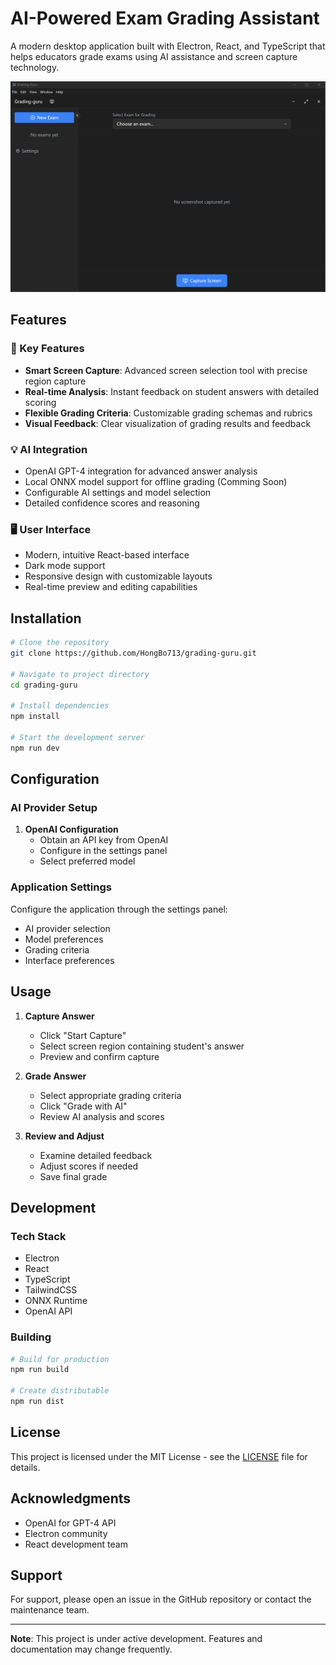 # AI-Powered Exam Grading Assistant

A modern desktop application built with Electron, React, and TypeScript that helps educators grade exams using AI assistance and screen capture technology.

![Application Screenshot](screenshot.png)

## Features

### 🎯 Key Features
- **Smart Screen Capture**: Advanced screen selection tool with precise region capture
- **Real-time Analysis**: Instant feedback on student answers with detailed scoring
- **Flexible Grading Criteria**: Customizable grading schemas and rubrics
- **Visual Feedback**: Clear visualization of grading results and feedback

### 💡 AI Integration
- OpenAI GPT-4 integration for advanced answer analysis
- Local ONNX model support for offline grading (Comming Soon)
- Configurable AI settings and model selection
- Detailed confidence scores and reasoning

### 🖥️ User Interface
- Modern, intuitive React-based interface
- Dark mode support
- Responsive design with customizable layouts
- Real-time preview and editing capabilities

## Installation

```bash
# Clone the repository
git clone https://github.com/HongBo713/grading-guru.git

# Navigate to project directory
cd grading-guru

# Install dependencies
npm install

# Start the development server
npm run dev
```

## Configuration

### AI Provider Setup

1. **OpenAI Configuration**
   - Obtain an API key from OpenAI
   - Configure in the settings panel
   - Select preferred model

### Application Settings

Configure the application through the settings panel:
- AI provider selection
- Model preferences
- Grading criteria
- Interface preferences

## Usage

1. **Capture Answer**
   - Click "Start Capture"
   - Select screen region containing student's answer
   - Preview and confirm capture

2. **Grade Answer**
   - Select appropriate grading criteria
   - Click "Grade with AI"
   - Review AI analysis and scores

3. **Review and Adjust**
   - Examine detailed feedback
   - Adjust scores if needed
   - Save final grade

## Development

### Tech Stack
- Electron
- React
- TypeScript
- TailwindCSS
- ONNX Runtime
- OpenAI API


### Building

```bash
# Build for production
npm run build

# Create distributable
npm run dist
```


## License

This project is licensed under the MIT License - see the [LICENSE](LICENSE) file for details.

## Acknowledgments

- OpenAI for GPT-4 API
- Electron community
- React development team

## Support

For support, please open an issue in the GitHub repository or contact the maintenance team.

---

**Note**: This project is under active development. Features and documentation may change frequently.

